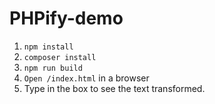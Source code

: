 PHPify-demo
===========

1. `npm install`
2. `composer install`
3. `npm run build`
4. `Open /index.html` in a browser
5. Type in the box to see the text transformed.
